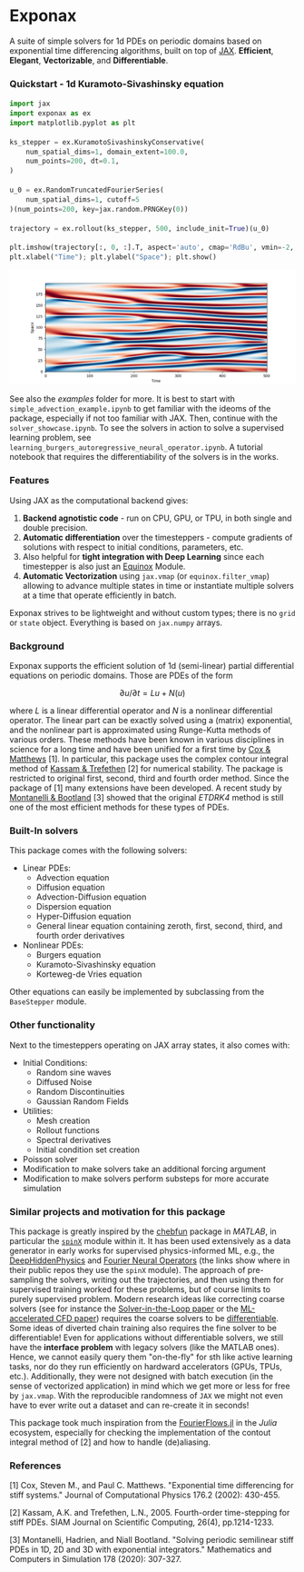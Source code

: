 # Exponax

A suite of simple solvers for 1d PDEs on periodic domains based on exponential
time differencing algorithms, built on top of
[JAX](https://github.com/google/jax). **Efficient**, **Elegant**,
**Vectorizable**, and **Differentiable**.

### Quickstart - 1d Kuramoto-Sivashinsky equation

```python
import jax
import exponax as ex
import matplotlib.pyplot as plt

ks_stepper = ex.KuramotoSivashinskyConservative(
    num_spatial_dims=1, domain_extent=100.0,
    num_points=200, dt=0.1,
)

u_0 = ex.RandomTruncatedFourierSeries(
    num_spatial_dims=1, cutoff=5
)(num_points=200, key=jax.random.PRNGKey(0))

trajectory = ex.rollout(ks_stepper, 500, include_init=True)(u_0)

plt.imshow(trajectory[:, 0, :].T, aspect='auto', cmap='RdBu', vmin=-2, vmax=2, origin="lower")
plt.xlabel("Time"); plt.ylabel("Space"); plt.show()
```

![](ks_rollout.png)

See also the *examples* folder for more. It is best to start with
`simple_advection_example.ipynb` to get familiar with the ideoms of the package,
especially if not too familiar with JAX. Then, continue with the
`solver_showcase.ipynb`. To see the solvers in action to solve a supervised
learning problem, see `learning_burgers_autoregressive_neural_operator.ipynb`. A
tutorial notebook that requires the differentiability of the solvers is in the
works.

### Features

Using JAX as the computational backend gives:

1. **Backend agnotistic code** - run on CPU, GPU, or TPU, in both single and double
   precision.
2. **Automatic differentiation** over the timesteppers - compute gradients of
   solutions with respect to initial conditions, parameters, etc.
3. Also helpful for **tight integration with Deep Learning** since each
   timestepper is also just an [Equinox](https://github.com/patrick-kidger/equinox) Module.
4. **Automatic Vectorization** using `jax.vmap` (or `equinox.filter_vmap`)
   allowing to advance multiple states in time or instantiate multiple solvers at a time that operate efficiently in batch.

Exponax strives to be lightweight and without custom types; there is no `grid` or `state` object. Everything is based on `jax.numpy` arrays.

### Background

Exponax supports the efficient solution of 1d (semi-linear) partial differential equations on periodic domains. Those are PDEs of the form

$$ \partial u/ \partial t = Lu + N(u) $$

where $L$ is a linear differential operator and $N$ is a nonlinear differential
operator. The linear part can be exactly solved using a (matrix) exponential,
and the nonlinear part is approximated using Runge-Kutta methods of various
orders. These methods have been known in various disciplines in science for a
long time and have been unified for a first time by [Cox & Matthews](https://doi.org/10.1006/jcph.2002.6995) [1]. In particular, this package uses the complex contour integral method of [Kassam & Trefethen](https://doi.org/10.1137/S1064827502410633) [2] for numerical stability. The package is restricted to original first, second, third and fourth order method. Since the package of [1] many extensions have been developed. A recent study by [Montanelli & Bootland](https://doi.org/10.1016/j.matcom.2020.06.008) [3] showed that the original *ETDRK4* method is still one of the most efficient methods for these types of PDEs.

### Built-In solvers

This package comes with the following solvers:

* Linear PDEs:
    * Advection equation
    * Diffusion equation
    * Advection-Diffusion equation
    * Dispersion equation
    * Hyper-Diffusion equation
    * General linear equation containing zeroth, first, second, third, and fourth order derivatives
* Nonlinear PDEs:
    * Burgers equation
    * Kuramoto-Sivashinsky equation
    * Korteweg-de Vries equation

Other equations can easily be implemented by subclassing from the `BaseStepper`
module.

### Other functionality

Next to the timesteppers operating on JAX array states, it also comes with:

* Initial Conditions:
    * Random sine waves
    * Diffused Noise
    * Random Discontinuities
    * Gaussian Random Fields
* Utilities:
    * Mesh creation
    * Rollout functions
    * Spectral derivatives
    * Initial condition set creation
* Poisson solver
* Modification to make solvers take an additional forcing argument
* Modification to make solvers perform substeps for more accurate simulation

### Similar projects and motivation for this package

This package is greatly inspired by the [chebfun](https://www.chebfun.org/)
package in *MATLAB*, in particular the
[`spinX`](https://www.chebfun.org/docs/guide/guide19.html) module within it. It
has been used extensively as a data generator in early works for supervised
physics-informed ML, e.g., the
[DeepHiddenPhysics](https://github.com/maziarraissi/DeepHPMs/tree/7b579dbdcf5be4969ebefd32e65f709a8b20ec44/Matlab)
and [Fourier Neural
Operators](https://github.com/neuraloperator/neuraloperator/tree/af93f781d5e013f8ba5c52baa547f2ada304ffb0/data_generation)
(the links show where in their public repos they use the `spinX` module). The
approach of pre-sampling the solvers, writing out the trajectories, and then
using them for supervised training worked for these problems, but of course
limits to purely supervised problem. Modern research ideas like correcting
coarse solvers (see for instance the [Solver-in-the-Loop
paper](https://arxiv.org/abs/2007.00016) or the [ML-accelerated CFD
paper](https://arxiv.org/abs/2102.01010)) requires the coarse solvers to be
[differentiable](https://physicsbaseddeeplearning.org/diffphys.html). Some ideas
of diverted chain training also requires the fine solver to be differentiable!
Even for applications without differentiable solvers, we still have the
**interface problem** with legacy solvers (like the MATLAB ones). Hence, we
cannot easily query them "on-the-fly" for sth like active learning tasks, nor do
they run efficiently on hardward accelerators (GPUs, TPUs, etc.). Additionally,
they were not designed with batch execution (in the sense of vectorized
application) in mind which we get more or less for free by `jax.vmap`. With the
reproducible randomness of `JAX` we might not even have to ever write out a
dataset and can re-create it in seconds!

This package took much inspiration from the
[FourierFlows.jl](https://github.com/FourierFlows/FourierFlows.jl) in the
*Julia* ecosystem, especially for checking the implementation of the contout
integral method of [2] and how to handle (de)aliasing.


### References

[1] Cox, Steven M., and Paul C. Matthews. "Exponential time differencing for stiff systems." Journal of Computational Physics 176.2 (2002): 430-455.

[2] Kassam, A.K. and Trefethen, L.N., 2005. Fourth-order time-stepping for stiff PDEs. SIAM Journal on Scientific Computing, 26(4), pp.1214-1233.

[3] Montanelli, Hadrien, and Niall Bootland. "Solving periodic semilinear stiff PDEs in 1D, 2D and 3D with exponential integrators." Mathematics and Computers in Simulation 178 (2020): 307-327.